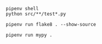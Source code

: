 ```
pipenv shell
python src/**/test*.py
```

```
pipenv run flake8 . --show-source
```
```
pipenv run mypy .
```